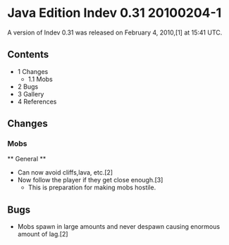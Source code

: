 # Java Edition Indev 0.31 20100204-1
A version of Indev 0.31 was released on February 4, 2010,[1] at 15:41 UTC.

## Contents
- 1 Changes
	- 1.1 Mobs
- 2 Bugs
- 3 Gallery
- 4 References

## Changes
### Mobs
** General **
- Can now avoid cliffs,lava, etc.[2]
- Now follow the player if they get close enough.[3]
	- This is preparation for making mobs hostile.

## Bugs
- Mobs spawn in large amounts and never despawn causing enormous amount of lag.[2]

